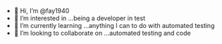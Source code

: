 - 👋 Hi, I’m @fay1940
- 👀 I’m interested in ...being a developer in test
- 🌱 I’m currently learning ...anything I can to do with automated testing
- 💞️ I’m looking to collaborate on ...automated testing and code


<!---
fay1940/fay1940 is a ✨ special ✨ repository because its `README.md` (this file) appears on your GitHub profile.
You can click the Preview link to take a look at your changes.
--->
